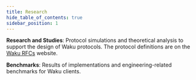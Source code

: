 ```yaml
---
title: Research
hide_table_of_contents: true
sidebar_position: 1
---
```


**Research and Studies**: Protocol simulations and theoretical analysis to support the design of Waku protocols. The protocol definitions are on the [Waku RFCs](https://rfc.vac.dev/waku) website.

**Benchmarks**: Results of implementations and engineering-related benchmarks for Waku clients.
